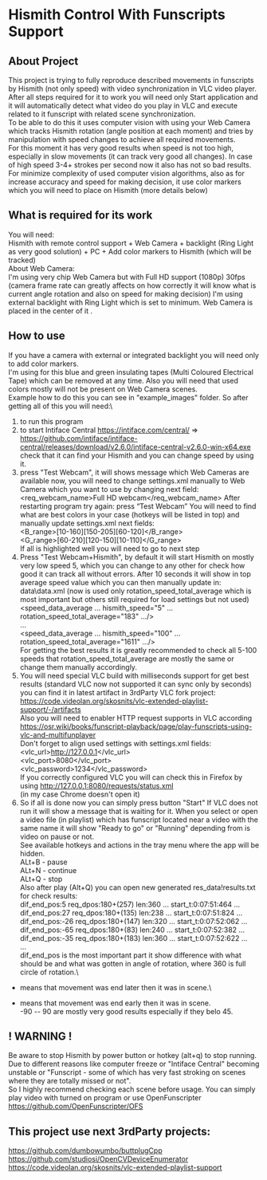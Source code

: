 # Hismith Control With Funscripts Support
## About Project
This project is trying to fully reproduce described movements in funscripts by Hismith (not only speed) with video synchronization in VLC video player.\
After all steps required for it to work you will need only Start application and it will automatically detect what video do you play in VLC and execute related to it funscript with related scene synchronization.\
To be able to do this it uses computer vision with using your Web Camera which tracks Hismith rotation (angle position at each moment) and tries by manipulation with speed changes to achieve all required movements.\
For this moment it has very good results when speed is not too high, especially in slow movements (it can track very good all changes). In case of high speed 3-4+ strokes per second now it also has not so bad results.\
For minimize complexity of used computer vision algorithms, also as for increase accuracy and speed for making decision, it use color markers which you will need to place on Hismith (more details below)

## What is required for its work
You will need:\
Hismith with remote control support + Web Camera + backlight (Ring Light as very good solution) + PC + Add color markers to Hismith (which will be tracked)\
About Web Camera:\
I'm using very chip Web Camera but with Full HD support (1080p) 30fps (camera frame rate can greatly affects on how correctly it will know what is current angle rotation and also on speed for making decision) 
I'm using external backlight with Ring Light which is set to minimum. Web Camera is placed in the center of it .

## How to use
If you have a camera with external or integrated backlight you will need only to add color markers.\
I'm using for this blue and green insulating tapes (Multi Coloured Electrical Tape) which can be removed at any time. Also you will need that used colors mostly will not be present on Web Camera scenes.\
Example how to do this you can see in "example_images" folder.
So after getting all of this you will need:\
1) to run this program
2) to start Intiface Central https://intiface.com/central/ => https://github.com/intiface/intiface-central/releases/download/v2.6.0/intiface-central-v2.6.0-win-x64.exe
check that it can find your Hismith and you can change speed by using it.
3) press "Test Webcam", it will shows message which Web Cameras are available now, you will need to change settings.xml manually to Web Camera which you want to use by changing next field:
<req_webcam_name>Full HD webcam</req_webcam_name>
After restarting program try again: press “Test Webcam”
You will need to find what are best colors in your case (hotkeys will be listed in top) and manually update settings.xml next fields:\
<B_range>[10-160][150-205][60-120]</B_range>\
<G_range>[60-210][120-150][10-110]</G_range>\
If all is highlighted well you will need to go to next step
4) Press "Test Webcam+Hismith", by default it will start Hismith on mostly very low speed 5, which you can change to any other for check how good it can track all without errors.
After 10 seconds it will show in top average speed value which you can then manually update in: data\data.xml (now is used only rotation_speed_total_average which is most important but others still required for load settings but not used)\
<speed_data_average ... hismith_speed="5" ... rotation_speed_total_average="183" .../>\
...\
<speed_data_average ... hismith_speed="100" ... rotation_speed_total_average="1611" .../>\
For getting the best results it is greatly recommended to check all 5-100 speeds that rotation_speed_total_average are mostly the same or change them manually accordingly.
5) You will need special VLC build with milliseconds support for get best results (standard VLC now not supported it can sync only by seconds) you can find it in latest artifact in 3rdParty VLC fork project:\
https://code.videolan.org/skosnits/vlc-extended-playlist-support/-/artifacts \
Also you will need to enabler HTTP request supports in VLC according\
https://osr.wiki/books/funscript-playback/page/play-funscripts-using-vlc-and-multifunplayer \
Don't forget to align used settings with settings.xml fields:\
<vlc_url>http://127.0.0.1</vlc_url> \
<vlc_port>8080</vlc_port>\
<vlc_password>1234</vlc_password>\
If you correctly configured VLC you will can check this in Firefox by using http://127.0.0.1:8080/requests/status.xml \
(in my case Chrome doesn't open it)
6) So if all is done now you can simply press button "Start"
If VLC does not run it will show a message that is waiting for it.
When you select or open a video file (in playlist) which has funscript located near a video with the same name it will show "Ready to go" or "Running" depending from is video on pause or not.\
See available hotkeys and actions in the tray menu where the app will be hidden.\
ALt+B - pause\
ALt+N - continue\
ALt+Q - stop\
Also after play (Alt+Q) you can open new generated res_data\!results.txt for check results:\
dif_end_pos:5 req_dpos:180+(257) len:360 ... start_t:0:07:51:464 ...\
dif_end_pos:27 req_dpos:180+(135) len:238 ... start_t:0:07:51:824 ...\
dif_end_pos:-26 req_dpos:180+(147) len:320 ... start_t:0:07:52:062 ...\
dif_end_pos:-65 req_dpos:180+(83) len:240 ... start_t:0:07:52:382 ...\
dif_end_pos:-35 req_dpos:180+(183) len:360 ... start_t:0:07:52:622 ...\
...\
dif_end_pos is the most important part it show difference with what should be and what was gotten in angle of rotation, where 360 is full circle of rotation.\
 - means that movement was end later then it was in scene.\
 + means that movement was end early then it was in scene.\
 -90 -- 90 are mostly very good results especially if they belo 45.

## ! WARNING !
Be aware to stop Hismith by power button or hotkey (alt+q) to stop running.\
Due to different reasons like computer freeze or "Intiface Central" becoming unstable or "Funscript - some of which has very fast stroking on scenes where they are totally missed or not".\
So I highly recommend checking each scene before usage. You can simply play video with turned on program or use OpenFunscripter https://github.com/OpenFunscripter/OFS

## This project use next 3rdParty projects:
https://github.com/dumbowumbo/buttplugCpp
https://github.com/studiosi/OpenCVDeviceEnumerator
https://code.videolan.org/skosnits/vlc-extended-playlist-support









